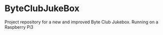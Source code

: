 # ByteClubJukeBox
Project repository for a new and improved Byte Club Jukebox. Running on a Raspberry Pi3

